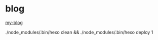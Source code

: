 # blog
[my-blog](https://houstoneb.github.io/blog/)

./node_modules/.bin/hexo clean && ./node_modules/.bin/hexo deploy
1